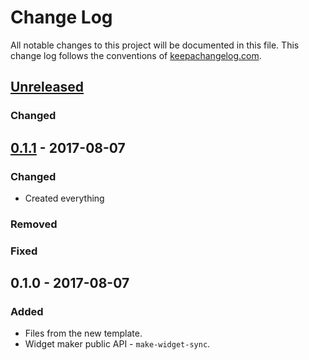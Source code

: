 # Change Log
All notable changes to this project will be documented in this file. This change log follows the conventions of [keepachangelog.com](http://keepachangelog.com/).

## [Unreleased]
### Changed

## [0.1.1] - 2017-08-07
### Changed
- Created everything

### Removed

### Fixed

## 0.1.0 - 2017-08-07
### Added
- Files from the new template.
- Widget maker public API - `make-widget-sync`.

[Unreleased]: https://github.com/quoll/clients/compare/0.1.1...HEAD
[0.1.1]: https://github.com/quoll/clients/compare/0.1.0...0.1.1
